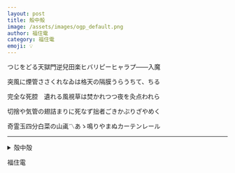 ```yaml
---
layout: post
title: 殻中殻
image: /assets/images/ogp_default.png
author: 福住電
category: 福住電
emoji: 💡
---
```


<div class="tanka-area"><div class="tanka">
<p>つじをどる天獄門逆兒田楽ヒバリピーヒャラプ——入魔</p>
<p>突風に煙管ささくれなゐは格天の隔膜うらうちて、ちる</p>
<p>完全な死腔　遺れる風視草は焚かれつつ夜を灸点われら</p>
<p>切捨や気管の翅詰まりに死なず拙者ごきかぶりざやめく</p>
<p>奇霊玉四分白菜の山颪〽あゝ鳴りやまぬカーテンレール</p></div></div>

---

<details><summary>殻中殻</summary>
つじをどる天獄門逆兒田楽ヒバリピーヒャラプ——入魔<br/>突風に煙管ささくれなゐは格天の隔膜うらうちて、ちる<br/>完全な死腔　遺れる風視草は焚かれつつ夜を灸点われら<br/>切捨や気管の翅詰まりに死なず拙者ごきかぶりざやめく<br/>奇霊玉四分白菜の山颪〽あゝ鳴りやまぬカーテンレール<br/>
</details>

福住電
